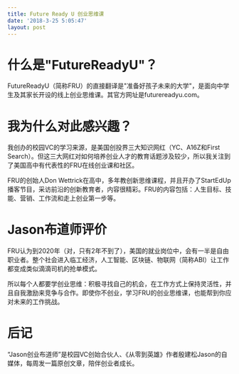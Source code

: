 ```yaml
---
title: Future Ready U 创业思维课
date: '2018-3-25 5:05:47'
layout: post
---
```


# 什么是"FutureReadyU"？

FutureReadyU（简称FRU）的直接翻译是"准备好孩子未来的大学"，是面向中学生及其家长开设的线上创业思维课。其官方网址是futurereadyu.com。

# 我为什么对此感兴趣？

我创办的校园VC的学习来源，是美国创投界三大知识网红（YC、A16Z和First Search）。但这三大网红对如何培养创业人才的教育话题涉及较少，所以我关注到了美国高中有代表性的FRU在线创业课和社区。

FRU的创始人Don Wettrick在高中，多年教创新思维课程，并且开办了StartEdUp播客节目，采访前沿的创新教育者，内容很精彩。FRU的内容包括：人生目标、技能、营销、工作流和走上创业第一步等。

# Jason布道师评价

FRU认为到2020年（对，只有2年不到了），美国的就业岗位中，会有一半是自由职业者。整个社会进入临工经济，人工智能、区块链、物联网（简称ABI）让工作都变成类似滴滴司机的抢单模式。

所以每个人都要学创业思维：积极寻找自己的机会，在工作方式上保持灵活性，并且自我激励来竞争与合作。即使你不创业，学习FRU的创业思维课，也能帮到你应对未来的工作挑战。

# 后记

“Jason创业布道师”是校园VC创始合伙人、《从零到英雄》作者殷建松Jason的自媒体，每周发一篇原创文章，陪伴创业者成长。
